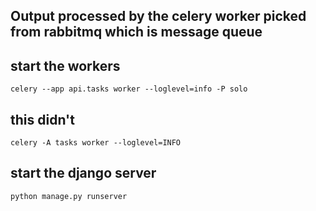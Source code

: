 ## Output processed by the celery worker picked from rabbitmq which is message queue

## start the workers
```
celery --app api.tasks worker --loglevel=info -P solo
```
## this didn't
```
celery -A tasks worker --loglevel=INFO
```
## start the django server
```
python manage.py runserver
```
